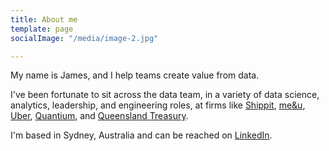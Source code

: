 ```yaml
---
title: About me
template: page
socialImage: "/media/image-2.jpg"

---
```

My name is James, and I help teams create value from data.

I've been fortunate to sit across the data team, in a variety of data science, analytics, leadership, and engineering roles, at firms like [Shippit](shippit.com "Shippit"), [me&u](me&u.com.au "me&u"), [Uber](uber.com "Uber"), [Quantium](quantium.com "Quantium"), and [Queensland Treasury](http://treasury.qld.gov.au/ "Queensland Treasury"). 

I'm based in Sydney, Australia and can be reached on [LinkedIn](https://www.linkedin.com/in/jameshpeterson/ "LinkedIn").